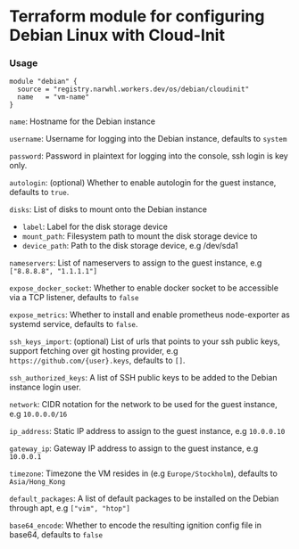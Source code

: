 # Terraform module for configuring Debian Linux with Cloud-Init

### Usage

```hcl
module "debian" {
  source = "registry.narwhl.workers.dev/os/debian/cloudinit"
  name   = "vm-name"
}
```

`name`: Hostname for the Debian instance

`username`: Username for logging into the Debian instance, defaults to `system`

`password`: Password in plaintext for logging into the console, ssh login is key only.

`autologin`: (optional) Whether to enable autologin for the guest instance, defaults to `true`.

`disks`: List of disks to mount onto the Debian instance

- `label`: Label for the disk storage device
- `mount_path`: Filesystem path to mount the disk storage device to
- `device_path`: Path to the disk storage device, e.g /dev/sda1

`nameservers`: List of nameservers to assign to the guest instance, e.g `["8.8.8.8", "1.1.1.1"]`

`expose_docker_socket`: Whether to enable docker socket to be accessible via a TCP listener, defaults to `false`

`expose_metrics`: Whether to install and enable prometheus node-exporter as systemd service, defaults to `false`.

`ssh_keys_import`: (optional) List of urls that points to your ssh public keys, support fetching over git hosting provider, e.g `https://github.com/{user}.keys`, defaults to `[]`.

`ssh_authorized_keys`: A list of SSH public keys to be added to the Debian instance login user.

`network`: CIDR notation for the network to be used for the guest instance, e.g `10.0.0.0/16`

`ip_address`: Static IP address to assign to the guest instance, e.g `10.0.0.10`

`gateway_ip`: Gateway IP address to assign to the guest instance, e.g `10.0.0.1`

`timezone`: Timezone the VM resides in (e.g `Europe/Stockholm`), defaults to `Asia/Hong_Kong`

`default_packages`: A list of default packages to be installed on the Debian through apt, e.g `["vim", "htop"]`

`base64_encode`: Whether to encode the resulting ignition config file in base64, defaults to `false`
